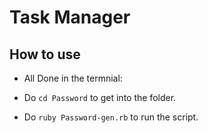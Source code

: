 # Task Manager

## How to use ##

- All Done in the termnial:

- Do `cd Password` to get into the folder.

- Do `ruby Password-gen.rb` to run the script.